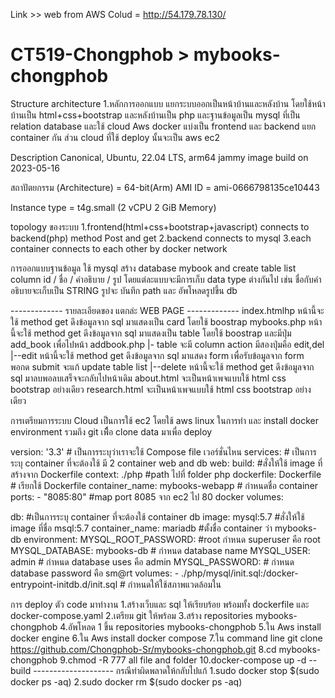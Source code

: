 Link >> web from AWS Colud =  http://54.179.78.130/ 

# CT519-Chongphob > mybooks-chongphob
Structure architecture
1.หลักการออกแบบ
แยกระบบออกเป็นหน้าบ้านและหลังบ้าน โดยใช้หน้าบ้านเป็น html+css+bootstrap และหลังบ้านเป็น php และฐานข้อมูลเป็น mysql ที่เป็น relation database และใช้ cloud Aws docker แบ่งเป็น frontend และ backend แยก container กัน ส่วน cloud ที่ใช้ deploy นั้นจะเป็น aws ec2

Description
Canonical, Ubuntu, 22.04 LTS, arm64 jammy image build on 2023-05-16 

สถาปัตยกรรม (Architecture) = 64-bit(Arm) 
AMI ID = ami-0666798135ce10443

Instance type = t4g.small (2 vCPU 2 GiB Memory)

topology ของระบบ
1.frontend(html+css+bootstrap+javascript) connects to backend(php) method Post and get 2.backend connects to mysql 3.each container connects to each other by docker network

การออกแบบฐานข้อมูล
ใช้ mysql สร้าง database mybook and create table list column id / ชื่อ / คำอธิบาย / รูป โดยแต่ละแบบจะมีการเก็บ data type ต่างกันไป เช่น ชื่อกับคำอธิบายจะเก็บเป็น STRING รูปจะ บันทึก path และ อัพโหลดรูปขึ้น db


------------- รายละเอียดของ แตกล่ะ WEB PAGE -------------
index.htmlhp หน้านี้จะใช้ method get ดึงข้อมูลจาก sql มาแสดงเป็น card โดยใช้ boostrap
mybooks.php หน้านี้จะใช้ method get ดึงข้อมูลจาก sql มาแสดงเป็น table โดยใช้ boostrap และมีปุ่ม add_book เพื่อไปหน้า addbook.php
|- table จะมี column action มีสองปุ่มคือ edit,del
|--edit หน้านี้จะใช้ method get ดึงข้อมูลจาก sql มาแสดง form เพื่อรับข้อมูลจาก form พอกด submit จะแก้ update table list
|--delete หน้านี้จะใช้ method get ดึงข้อมูลจาก sql มาลบพอลบเสร็จจะกลับไปหน้าเดิม
about.html จะเป็นหน้าเพจแบบใช้ html css bootstrap  อย่างเดียว
research.html จะเป็นหน้าเพจแบบใช้ html css bootstrap อย่างเดียว

การเตรียมการระบบ Cloud
เป็นการใช้ ec2 โดยใช้ aws linux ในการทำ และ install docker environment รวมถึง git เพืื่อ clone data มาเพื่อ deploy

version: '3.3' # เป็นการระบุว่าเราจะใช้ Compose file เวอร์ชั่นไหน services: # เป็นการระบุ container ที่จะต้องใช้ มี 2 container 
web and db web: build: #สั่งให้ใช้ image ที่สร้างจาก Dockerfile 
context: ./php #path ไปที่ folder php dockerfile: Dockerfile # เรียกใช้ Dockerfile container_name: mybooks-webapp # กำหนดชื่อ container ports: - "8085:80" #map port 8085 จาก ec2 ไป 80 docker volumes: 

db: #เป็นการระบุ container ที่จะต้องใช้ container 
db image: mysql:5.7 #สั่งให้ใช้ image ที่ชื่อ msql:5.7 
container_name: mariadb #ตั้งชื่อ container ว่า mybooks-db environment: 
MYSQL_ROOT_PASSWORD: #root กำหนด superuser คือ root MYSQL_DATABASE: mybooks-db # กำหนด database name MYSQL_USER: admin # กำหนด database uses คือ admin 
MYSQL_PASSWORD:  # กำหนด database password คือ sm@rt 
volumes: - ./php/mysql/init.sql:/docker-entrypoint-initdb.d/init.sql  # กำหนดให้ใช้สภาพแวดล้อมใน 

การ deploy ตัว code มาทำงาน
1.สร้างเว็บและ sql ให้เรียบร้อย พร้อมทั้ง dockerfile และ docker-compose.yaml
2.เตรียม git ให้พร้อม
3.สร้าง repositories mybooks-chongphob
4.อัพโหลด 1 ขึ้น repositories mybooks-chongphob
5.ใน Aws install docker engine 
6.ใน Aws install docker compose 
7.ใน command line git clone https://github.com/Chongphob-Sr/mybooks-chongphob.git
8.cd mybooks-chongphob
9.chmod -R 777 all file and folder
10.docker-compose up -d --build
-------------------- กรณีทำผิดพลาดให้กลับไปแก้
1.sudo docker stop $(sudo docker ps -aq)
2.sudo docker rm $(sudo docker ps -aq)
